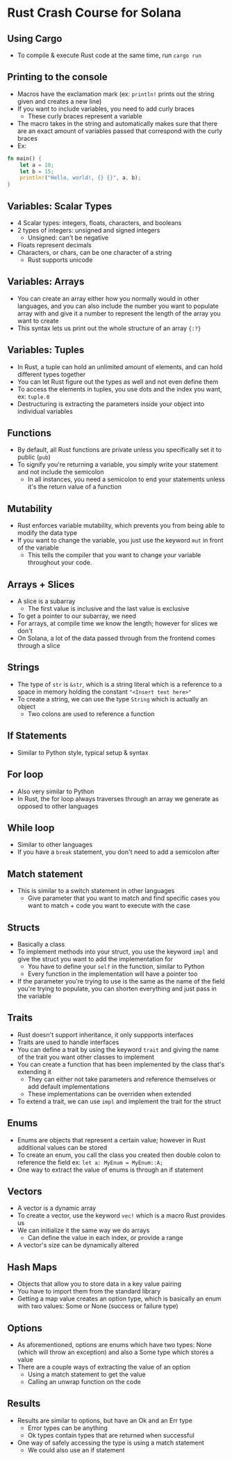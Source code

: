 # Rust Crash Course for Solana

## Using Cargo 
- To compile & execute Rust code at the same time, run `cargo run` 

## Printing to the console
- Macros have the exclamation mark (ex: `println!` prints out the string given and creates a new line)
- If you want to include variables, you need to add curly braces 
  - These curly braces represent a variable 
- The macro takes in the string and automatically makes sure that there are an exact amount of variables passed that correspond with the curly braces
- Ex:
```rust
fn main() {
    let a = 10;
    let b = 15;
    println!("Hello, world!, {} {}", a, b);
}
```

## Variables: Scalar Types
- 4 Scalar types: integers, floats, characters, and booleans
- 2 types of integers: unsigned and signed integers
  - Unsigned: can't be negative 
- Floats represent decimals
- Characters, or chars, can be one character of a string 
  - Rust supports unicode 

## Variables: Arrays
- You can create an array either how you normally would in other languages, and you can also include the number you want to populate array with and give it a number to represent the length of the array you want to create 
- This syntax lets us print out the whole structure of an array `{:?}`

## Variables: Tuples
- In Rust, a tuple can hold an unlimited amount of elements, and can hold different types together 
- You can let Rust figure out the types as well and not even define them
- To access the elements in tuples, you use dots and the index you want, ex: `tuple.0`
- Destructuring is extracting the parameters inside your object into individual variables 

## Functions 
- By default, all Rust functions are private unless you specifically set it to public (`pub`)
- To signify you're returning a variable, you simply write your statement and not include the semicolon
  - In all instances, you need a semicolon to end your statements unless it's the return value of a function

## Mutability 
- Rust enforces variable mutability, which prevents you from being able to modify the data type
- If you want to change the variable, you just use the keyword `mut` in front of the variable 
  - This tells the compiler that you want to change your variable throughout your code.

## Arrays + Slices
- A slice is a subarray 
  - The first value is inclusive and the last value is exclusive
- To get a pointer to our subarray, we need 
- For arrays, at compile time we know the length; however for slices we don't
- On Solana, a lot of the data passed through from the frontend comes through a slice 

## Strings
- The type of `str` is `&str`, which is a string literal which is a reference to a space in memory holding the constant `"<Insert text here>"`
- To create a string, we can use the type `String` which is actually an object 
  - Two colons are used to reference a function 

## If Statements
- Similar to Python style, typical setup & syntax

## For loop
- Also very similar to Python
- In Rust, the for loop always traverses through an array we generate as opposed to other languages

## While loop
- Similar to other languages
- If you have a `break` statement, you don't need to add a semicolon after

## Match statement
- This is similar to a switch statement in other languages
  - Give parameter that you want to match and find specific cases you want to match + code you want to execute with the case

## Structs
- Basically a class 
- To implement methods into your struct, you use the keyword `impl` and give the struct you want to add the implementation for
  - You have to define your `self` in the function, similar to Python
  - Every function in the implementation will have a pointer too
- If the parameter you're trying to use is the same as the name of the field you're trying to populate, you can shorten everything and just pass in the variable  

## Traits
- Rust doesn't support inheritance, it only suppports interfaces
- Traits are used to handle interfaces
- You can define a trait by using the keyword `trait` and giving the name of the trait you want other classes to implement 
- You can create a function that has been implemented by the class that's extending it 
  - They can either not take parameters and reference themselves or add default implementations 
  - These implementations can be overriden when extended 
- To extend a trait, we can use `impl` and implement the trait for the struct 

## Enums 
- Enums are objects that represent a certain value; however in Rust additional values can be stored 
- To create an enum, you call the class you created then double colon to reference the field ex: `let a: MyEnum = MyEnum::A;`
- One way to extract the value of enums is through an if statement

## Vectors
- A vector is a dynamic array
- To create a vector, use the keyword `vec!` which is a macro Rust provides us  
- We can initialize it the same way we do arrays
  - Can define the value in each index, or provide a range
- A vector's size can be dynamically altered 

## Hash Maps
- Objects that allow you to store data in a key value pairing
- You have to import them from the standard library 
- Getting a map value creates an option type, which is basically an enum with two values: Some or None (success or failure type)

## Options 
- As aforementioned, options are enums which have two types: None (which will throw an exception) and also a Some type which stores a value
- There are a couple ways of extracting the value of an option 
  - Using a match statement to get the value
  - Calling an unwrap function on the code  

## Results
- Results are similar to options, but have an Ok and an Err type 
  - Error types can be anything 
  - Ok types contain types that are returned when successful
- One way of safely accessing the type is using a match statement
  - We could also use an if statement 